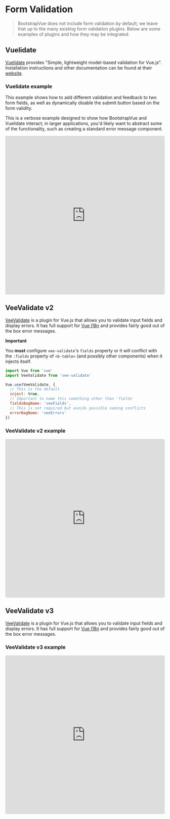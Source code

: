 # Form Validation

> BootstrapVue does not include form validation by default; we leave that up to the many existing
> form validation plugins. Below are some examples of plugins and how they may be integrated.

## Vuelidate

[Vuelidate](https://github.com/vuelidate/vuelidate/) provides "Simple, lightweight model-based
validation for Vue.js". Installation instructions and other documentation can be found at their
[website](https://vuelidate.js.org/).

### Vuelidate example

This example shows how to add different validation and feedback to two form fields, as well as
dynamically disable the submit button based on the form validity.

This is a verbose example designed to show how BootstrapVue and Vuelidate interact; in larger
applications, you'd likely want to abstract some of the functionality, such as creating a standard
error message component.

<iframe
  src="https://codesandbox.io/embed/inspiring-haslett-lzq6p?fontsize=14&hidenavigation=1&module=%2FApp.vue&theme=dark"
  style="width:100%; height:500px; border:0; border-radius: 4px; overflow:hidden;"
  title="BootstrapVue Vuelidate example"
  allow="geolocation; microphone; camera; midi; vr; accelerometer; gyroscope; payment; ambient-light-sensor; encrypted-media; usb"
  sandbox="allow-modals allow-forms allow-popups allow-scripts allow-same-origin"
></iframe>

## VeeValidate v2

[VeeValidate](http://vee-validate.logaretm.com/v2/) is a plugin for Vue.js that allows you to
validate input fields and display errors. It has full support for
[Vue I18n](https://kazupon.github.io/vue-i18n/) and provides fairly good out of the box error
messages.

**Important**

You **must** configure `vee-validate`'s `fields` property or it will conflict with the `:fields`
property of `<b-table>` (and possibly other components) when it injects itself.

```js
import Vue from 'vue'
import VeeValidate from 'vee-validate'

Vue.use(VeeValidate, {
  // This is the default
  inject: true,
  // Important to name this something other than 'fields'
  fieldsBagName: 'veeFields',
  // This is not required but avoids possible naming conflicts
  errorBagName: 'veeErrors'
})
```

### VeeValidate v2 example

<iframe
  src="https://codesandbox.io/embed/vigilant-kirch-8lpns?fontsize=14&hidenavigation=1&module=%2FApp.vue"
  style="width:100%; height:500px; border:0; border-radius: 4px; overflow:hidden;"
  title="BoostrapVue VeeValidate v2 example"
  allow="geolocation; microphone; camera; midi; vr; accelerometer; gyroscope; payment; ambient-light-sensor; encrypted-media; usb"
  sandbox="allow-modals allow-forms allow-popups allow-scripts allow-same-origin"
></iframe>

## VeeValidate v3

[VeeValidate](http://vee-validate.logaretm.com/) is a plugin for Vue.js that allows you to validate
input fields and display errors. It has full support for
[Vue I18n](https://kazupon.github.io/vue-i18n/) and provides fairly good out of the box error
messages.

### VeeValidate v3 example

<iframe
  src="https://codesandbox.io/embed/boostrapvue-veevalidate-v3-example-xm3et?fontsize=14&hidenavigation=1&module=%2FApp.vue&theme=dark"
  style="width:100%; height:500px; border:0; border-radius: 4px; overflow:hidden;"
  title="BoostrapVue VeeValidate v3 example"
  allow="geolocation; microphone; camera; midi; vr; accelerometer; gyroscope; payment; ambient-light-sensor; encrypted-media; usb"
  sandbox="allow-modals allow-forms allow-popups allow-scripts allow-same-origin"
></iframe>
